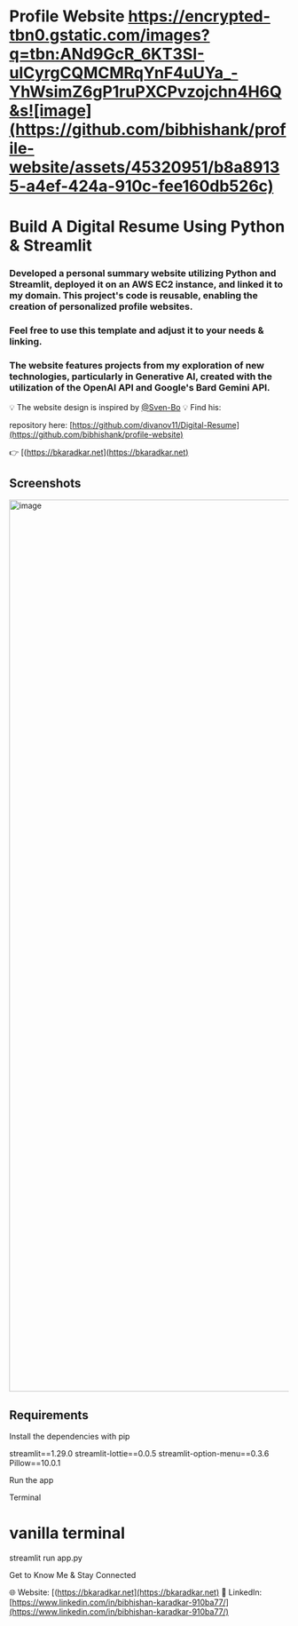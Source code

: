 # Profile Website https://encrypted-tbn0.gstatic.com/images?q=tbn:ANd9GcR_6KT3SI-ulCyrgCQMCMRqYnF4uUYa_-YhWsimZ6gP1ruPXCPvzojchn4H6Q&s![image](https://github.com/bibhishank/profile-website/assets/45320951/b8a89135-a4ef-424a-910c-fee160db526c)


# Build A Digital Resume Using Python & Streamlit

### Developed a personal summary website utilizing Python and Streamlit, deployed it on an AWS EC2 instance, and linked it to my domain. This project's code is reusable, enabling the creation of personalized profile websites.
### Feel free to use this template and adjust it to your needs & linking.
### The website features projects from my exploration of new technologies, particularly in Generative AI, created with the utilization of the OpenAI API and Google's Bard Gemini API.


💡 The website design is inspired by [@Sven-Bo](https://github.com/Sven-Bo) 💡 
Find his:

repository here: [https://github.com/divanov11/Digital-Resume](https://github.com/bibhishank/profile-website)

👉 [(https://bkaradkar.net](https://bkaradkar.net)

## Screenshots

<img width="1607" alt="image" src="https://github.com/bibhishank/profile-website/assets/45320951/7bf5d968-90e2-4820-bb64-453403e75740">




## Requirements

Install the dependencies with pip

streamlit==1.29.0
streamlit-lottie==0.0.5
streamlit-option-menu==0.3.6
Pillow==10.0.1

Run the app

Terminal

# vanilla terminal
streamlit run app.py

Get to Know Me & Stay Connected

🌐 Website: [(https://bkaradkar.net](https://bkaradkar.net)
💼 LinkedIn: [https://www.linkedin.com/in/bibhishan-karadkar-910ba77/](https://www.linkedin.com/in/bibhishan-karadkar-910ba77/)
